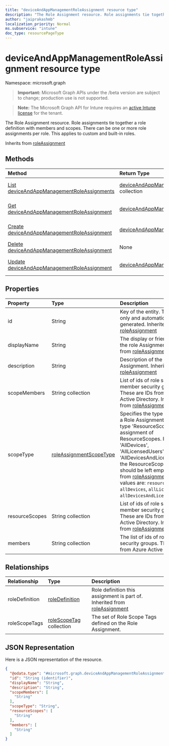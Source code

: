 ```yaml
---
title: "deviceAndAppManagementRoleAssignment resource type"
description: "The Role Assignment resource. Role assignments tie together a role definition with members and scopes. There can be one or more role assignments per role. This applies to custom and built-in roles."
author: "jaiprakashmb"
localization_priority: Normal
ms.subservice: "intune"
doc_type: resourcePageType
---
```


# deviceAndAppManagementRoleAssignment resource type

Namespace: microsoft.graph

> **Important:** Microsoft Graph APIs under the /beta version are subject to change; production use is not supported.

> **Note:** The Microsoft Graph API for Intune requires an [active Intune license](https://go.microsoft.com/fwlink/?linkid=839381) for the tenant.

The Role Assignment resource. Role assignments tie together a role definition with members and scopes. There can be one or more role assignments per role. This applies to custom and built-in roles.


Inherits from [roleAssignment](../resources/intune-rbac-roleassignment.md)

## Methods
|Method|Return Type|Description|
|:---|:---|:---|
|[List deviceAndAppManagementRoleAssignments](../api/intune-rbac-deviceandappmanagementroleassignment-list.md)|[deviceAndAppManagementRoleAssignment](../resources/intune-rbac-deviceandappmanagementroleassignment.md) collection|List properties and relationships of the [deviceAndAppManagementRoleAssignment](../resources/intune-rbac-deviceandappmanagementroleassignment.md) objects.|
|[Get deviceAndAppManagementRoleAssignment](../api/intune-rbac-deviceandappmanagementroleassignment-get.md)|[deviceAndAppManagementRoleAssignment](../resources/intune-rbac-deviceandappmanagementroleassignment.md)|Read properties and relationships of the [deviceAndAppManagementRoleAssignment](../resources/intune-rbac-deviceandappmanagementroleassignment.md) object.|
|[Create deviceAndAppManagementRoleAssignment](../api/intune-rbac-deviceandappmanagementroleassignment-create.md)|[deviceAndAppManagementRoleAssignment](../resources/intune-rbac-deviceandappmanagementroleassignment.md)|Create a new [deviceAndAppManagementRoleAssignment](../resources/intune-rbac-deviceandappmanagementroleassignment.md) object.|
|[Delete deviceAndAppManagementRoleAssignment](../api/intune-rbac-deviceandappmanagementroleassignment-delete.md)|None|Deletes a [deviceAndAppManagementRoleAssignment](../resources/intune-rbac-deviceandappmanagementroleassignment.md).|
|[Update deviceAndAppManagementRoleAssignment](../api/intune-rbac-deviceandappmanagementroleassignment-update.md)|[deviceAndAppManagementRoleAssignment](../resources/intune-rbac-deviceandappmanagementroleassignment.md)|Update the properties of a [deviceAndAppManagementRoleAssignment](../resources/intune-rbac-deviceandappmanagementroleassignment.md) object.|

## Properties
|Property|Type|Description|
|:---|:---|:---|
|id|String|Key of the entity. This is read-only and automatically generated. Inherited from [roleAssignment](../resources/intune-rbac-roleassignment.md)|
|displayName|String|The display or friendly name of the role Assignment. Inherited from [roleAssignment](../resources/intune-rbac-roleassignment.md)|
|description|String|Description of the Role Assignment. Inherited from [roleAssignment](../resources/intune-rbac-roleassignment.md)|
|scopeMembers|String collection|List of ids of role scope member security groups.  These are IDs from Azure Active Directory. Inherited from [roleAssignment](../resources/intune-rbac-roleassignment.md)|
|scopeType|[roleAssignmentScopeType](../resources/intune-rbac-roleassignmentscopetype.md)|Specifies the type of scope for a Role Assignment. Default type 'ResourceScope' allows assignment of ResourceScopes. For 'AllDevices', 'AllLicensedUsers', and 'AllDevicesAndLicensedUsers', the ResourceScopes property should be left empty. Inherited from [roleAssignment](../resources/intune-rbac-roleassignment.md). Possible values are: `resourceScope`, `allDevices`, `allLicensedUsers`, `allDevicesAndLicensedUsers`.|
|resourceScopes|String collection|List of ids of role scope member security groups.  These are IDs from Azure Active Directory. Inherited from [roleAssignment](../resources/intune-rbac-roleassignment.md)|
|members|String collection|The list of ids of role member security groups. These are IDs from Azure Active Directory.|

## Relationships
|Relationship|Type|Description|
|:---|:---|:---|
|roleDefinition|[roleDefinition](../resources/intune-rbac-roledefinition.md)|Role definition this assignment is part of. Inherited from [roleAssignment](../resources/intune-rbac-roleassignment.md)|
|roleScopeTags|[roleScopeTag](../resources/intune-rbac-rolescopetag.md) collection|The set of Role Scope Tags defined on the Role Assignment.|

## JSON Representation
Here is a JSON representation of the resource.
<!-- {
  "blockType": "resource",
  "keyProperty": "id",
  "@odata.type": "microsoft.graph.deviceAndAppManagementRoleAssignment"
}
-->
``` json
{
  "@odata.type": "#microsoft.graph.deviceAndAppManagementRoleAssignment",
  "id": "String (identifier)",
  "displayName": "String",
  "description": "String",
  "scopeMembers": [
    "String"
  ],
  "scopeType": "String",
  "resourceScopes": [
    "String"
  ],
  "members": [
    "String"
  ]
}
```

